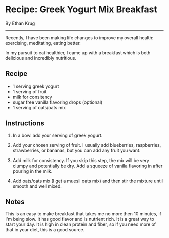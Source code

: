 # Recipe: Greek Yogurt Mix Breakfast

By Ethan Krug

---

Recently, I have been making life changes to improve my overall health: exercising, meditating, eating better.

In my pursuit to eat healthier, I came up with a breakfast which is both delicious and incredibly nutritious.

## Recipe

- 1 serving greek yogurt 
- 1 serving of fruit
- milk for consitency
- sugar free vanilla flavoring drops (optional)
- 1 serving of oats/oats mix

## Instructions

1. In a bowl add your serving of greek yogurt.

2. Add your chosen serving of fruit. I usually add blueberries, raspberries, strawberries, or bananas, but you can add any fruit you want.

3. Add milk for consistency. If you skip this step, the mix will be very clumpy and potentially be dry. Add a squeeze of vanilla flavoring in after pouring in the milk. 

4. Add oats/oats mix (I get a muesli oats mix) and then stir the mixture until smooth and well mixed.

## Notes

This is an easy to make breakfast that takes me no more then 10 minutes, if I'm being slow. It has good flavor and is nutrient rich. It is a great way to start your day. It is high in clean protein and fiber, so if you need more of that in your diet, this is a good source.